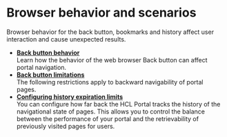 # Browser behavior and scenarios

Browser behavior for the back button, bookmarks and history affect user interaction and cause unexpected results.

-   **[Back button behavior](../admin-system/backbut.md)**  
Learn how the behavior of the web browser Back button can affect portal navigation.
-   **[Back button limitations](../admin-system/backbut_limit.md)**  
The following restrictions apply to backward navigability of portal pages.
-   **[Configuring history expiration limits](../admin-system/historylimit_cfg.md)**  
You can configure how far back the HCL Portal tracks the history of the navigational state of pages. This allows you to control the balance between the performance of your portal and the retrievability of previously visited pages for users.


